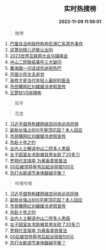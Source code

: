 <div align="center"><h2>实时热搜榜</h2><h4>2023-11-09 11:56:01</h4></div>

> 微博  

1. [巴厘岛当地政府称仲尼溺亡系意外事件](https://s.weibo.com/weibo?q=%23%E5%B7%B4%E5%8E%98%E5%B2%9B%E5%BD%93%E5%9C%B0%E6%94%BF%E5%BA%9C%E7%A7%B0%E4%BB%B2%E5%B0%BC%E6%BA%BA%E4%BA%A1%E7%B3%BB%E6%84%8F%E5%A4%96%E4%BA%8B%E4%BB%B6%23&t=31&band_rank=1&Refer=top)<br />
2. [这萧剑晴儿还能认出吗](https://s.weibo.com/weibo?q=%E8%BF%99%E8%90%A7%E5%89%91%E6%99%B4%E5%84%BF%E8%BF%98%E8%83%BD%E8%AE%A4%E5%87%BA%E5%90%97&t=31&band_rank=2&Refer=top)<br />
3. [2023世界互联网大会乌镇峰会](https://s.weibo.com/weibo?q=%232023%E4%B8%96%E7%95%8C%E4%BA%92%E8%81%94%E7%BD%91%E5%A4%A7%E4%BC%9A%E4%B9%8C%E9%95%87%E5%B3%B0%E4%BC%9A%23&t=31&band_rank=3&Refer=top)<br />
4. [中山二院致癌事件三大疑问](https://s.weibo.com/weibo?q=%23%E4%B8%AD%E5%B1%B1%E4%BA%8C%E9%99%A2%E8%87%B4%E7%99%8C%E4%BA%8B%E4%BB%B6%E4%B8%89%E5%A4%A7%E7%96%91%E9%97%AE%23&t=31&band_rank=4&Refer=top)<br />
5. [秦海璐一句话误伤迪丽热巴](https://s.weibo.com/weibo?q=%23%E7%A7%A6%E6%B5%B7%E7%92%90%E4%B8%80%E5%8F%A5%E8%AF%9D%E8%AF%AF%E4%BC%A4%E8%BF%AA%E4%B8%BD%E7%83%AD%E5%B7%B4%23&t=31&band_rank=5&Refer=top)<br />
6. [开国少将文击逝世](https://s.weibo.com/weibo?q=%23%E5%BC%80%E5%9B%BD%E5%B0%91%E5%B0%86%E6%96%87%E5%87%BB%E9%80%9D%E4%B8%96%23&t=31&band_rank=6&Refer=top)<br />
7. [装修才是当代年轻人最好的医丑](https://s.weibo.com/weibo?q=%E8%A3%85%E4%BF%AE%E6%89%8D%E6%98%AF%E5%BD%93%E4%BB%A3%E5%B9%B4%E8%BD%BB%E4%BA%BA%E6%9C%80%E5%A5%BD%E7%9A%84%E5%8C%BB%E4%B8%91&t=31&band_rank=7&Refer=top)<br />
8. [市民曝网红刘媛媛涉虚假宣传](https://s.weibo.com/weibo?q=%23%E5%B8%82%E6%B0%91%E6%9B%9D%E7%BD%91%E7%BA%A2%E5%88%98%E5%AA%9B%E5%AA%9B%E6%B6%89%E8%99%9A%E5%81%87%E5%AE%A3%E4%BC%A0%23&t=31&band_rank=8&Refer=top)<br />
9. [王楚钦VS徐瑛彬](https://s.weibo.com/weibo?q=%E7%8E%8B%E6%A5%9A%E9%92%A6VS%E5%BE%90%E7%91%9B%E5%BD%AC&t=31&band_rank=9&Refer=top)<br />

> 知乎  


> 百度  

1. [习近平倡导构建网络空间命运共同体](https://www.baidu.com/s?wd=%E4%B9%A0%E8%BF%91%E5%B9%B3%E5%80%A1%E5%AF%BC%E6%9E%84%E5%BB%BA%E7%BD%91%E7%BB%9C%E7%A9%BA%E9%97%B4%E5%91%BD%E8%BF%90%E5%85%B1%E5%90%8C%E4%BD%93&sa=fyb_news&rsv_dl=fyb_news)<br />
2. [副局长强占800平屋顶花园？本人回应](https://www.baidu.com/s?wd=%E5%89%AF%E5%B1%80%E9%95%BF%E5%BC%BA%E5%8D%A0800%E5%B9%B3%E5%B1%8B%E9%A1%B6%E8%8A%B1%E5%9B%AD%EF%BC%9F%E6%9C%AC%E4%BA%BA%E5%9B%9E%E5%BA%94&sa=fyb_news&rsv_dl=fyb_news)<br />
3. [市民曝网红刘媛媛涉虚假宣传](https://www.baidu.com/s?wd=%E5%B8%82%E6%B0%91%E6%9B%9D%E7%BD%91%E7%BA%A2%E5%88%98%E5%AA%9B%E5%AA%9B%E6%B6%89%E8%99%9A%E5%81%87%E5%AE%A3%E4%BC%A0&sa=fyb_news&rsv_dl=fyb_news)<br />
4. [共赴十年之约](https://www.baidu.com/s?wd=%E5%85%B1%E8%B5%B4%E5%8D%81%E5%B9%B4%E4%B9%8B%E7%BA%A6&sa=fyb_news&rsv_dl=fyb_news)<br />
5. [业内人士解读中山二院多人患癌](https://www.baidu.com/s?wd=%E4%B8%9A%E5%86%85%E4%BA%BA%E5%A3%AB%E8%A7%A3%E8%AF%BB%E4%B8%AD%E5%B1%B1%E4%BA%8C%E9%99%A2%E5%A4%9A%E4%BA%BA%E6%82%A3%E7%99%8C&sa=fyb_news&rsv_dl=fyb_news)<br />
6. [女子因室友求助被其男友砍了20多刀](https://www.baidu.com/s?wd=%E5%A5%B3%E5%AD%90%E5%9B%A0%E5%AE%A4%E5%8F%8B%E6%B1%82%E5%8A%A9%E8%A2%AB%E5%85%B6%E7%94%B7%E5%8F%8B%E7%A0%8D%E4%BA%8620%E5%A4%9A%E5%88%80&sa=fyb_news&rsv_dl=fyb_news)<br />
7. [罗翔代言瑞幸 为酱香拿铁普法](https://www.baidu.com/s?wd=%E7%BD%97%E7%BF%94%E4%BB%A3%E8%A8%80%E7%91%9E%E5%B9%B8+%E4%B8%BA%E9%85%B1%E9%A6%99%E6%8B%BF%E9%93%81%E6%99%AE%E6%B3%95&sa=fyb_news&rsv_dl=fyb_news)<br />
8. [00后被领导辱骂后起诉获赔100元](https://www.baidu.com/s?wd=00%E5%90%8E%E8%A2%AB%E9%A2%86%E5%AF%BC%E8%BE%B1%E9%AA%82%E5%90%8E%E8%B5%B7%E8%AF%89%E8%8E%B7%E8%B5%94100%E5%85%83&sa=fyb_news&rsv_dl=fyb_news)<br />
9. [苏打水能调节身体酸碱平衡？](https://www.baidu.com/s?wd=%E8%8B%8F%E6%89%93%E6%B0%B4%E8%83%BD%E8%B0%83%E8%8A%82%E8%BA%AB%E4%BD%93%E9%85%B8%E7%A2%B1%E5%B9%B3%E8%A1%A1%EF%BC%9F&sa=fyb_news&rsv_dl=fyb_news)<br />

> 哔哩哔哩  

1. [习近平倡导构建网络空间命运共同体](https://www.baidu.com/s?wd=%E4%B9%A0%E8%BF%91%E5%B9%B3%E5%80%A1%E5%AF%BC%E6%9E%84%E5%BB%BA%E7%BD%91%E7%BB%9C%E7%A9%BA%E9%97%B4%E5%91%BD%E8%BF%90%E5%85%B1%E5%90%8C%E4%BD%93&sa=fyb_news&rsv_dl=fyb_news)<br />
2. [副局长强占800平屋顶花园？本人回应](https://www.baidu.com/s?wd=%E5%89%AF%E5%B1%80%E9%95%BF%E5%BC%BA%E5%8D%A0800%E5%B9%B3%E5%B1%8B%E9%A1%B6%E8%8A%B1%E5%9B%AD%EF%BC%9F%E6%9C%AC%E4%BA%BA%E5%9B%9E%E5%BA%94&sa=fyb_news&rsv_dl=fyb_news)<br />
3. [市民曝网红刘媛媛涉虚假宣传](https://www.baidu.com/s?wd=%E5%B8%82%E6%B0%91%E6%9B%9D%E7%BD%91%E7%BA%A2%E5%88%98%E5%AA%9B%E5%AA%9B%E6%B6%89%E8%99%9A%E5%81%87%E5%AE%A3%E4%BC%A0&sa=fyb_news&rsv_dl=fyb_news)<br />
4. [共赴十年之约](https://www.baidu.com/s?wd=%E5%85%B1%E8%B5%B4%E5%8D%81%E5%B9%B4%E4%B9%8B%E7%BA%A6&sa=fyb_news&rsv_dl=fyb_news)<br />
5. [业内人士解读中山二院多人患癌](https://www.baidu.com/s?wd=%E4%B8%9A%E5%86%85%E4%BA%BA%E5%A3%AB%E8%A7%A3%E8%AF%BB%E4%B8%AD%E5%B1%B1%E4%BA%8C%E9%99%A2%E5%A4%9A%E4%BA%BA%E6%82%A3%E7%99%8C&sa=fyb_news&rsv_dl=fyb_news)<br />
6. [女子因室友求助被其男友砍了20多刀](https://www.baidu.com/s?wd=%E5%A5%B3%E5%AD%90%E5%9B%A0%E5%AE%A4%E5%8F%8B%E6%B1%82%E5%8A%A9%E8%A2%AB%E5%85%B6%E7%94%B7%E5%8F%8B%E7%A0%8D%E4%BA%8620%E5%A4%9A%E5%88%80&sa=fyb_news&rsv_dl=fyb_news)<br />
7. [罗翔代言瑞幸 为酱香拿铁普法](https://www.baidu.com/s?wd=%E7%BD%97%E7%BF%94%E4%BB%A3%E8%A8%80%E7%91%9E%E5%B9%B8+%E4%B8%BA%E9%85%B1%E9%A6%99%E6%8B%BF%E9%93%81%E6%99%AE%E6%B3%95&sa=fyb_news&rsv_dl=fyb_news)<br />
8. [00后被领导辱骂后起诉获赔100元](https://www.baidu.com/s?wd=00%E5%90%8E%E8%A2%AB%E9%A2%86%E5%AF%BC%E8%BE%B1%E9%AA%82%E5%90%8E%E8%B5%B7%E8%AF%89%E8%8E%B7%E8%B5%94100%E5%85%83&sa=fyb_news&rsv_dl=fyb_news)<br />
9. [苏打水能调节身体酸碱平衡？](https://www.baidu.com/s?wd=%E8%8B%8F%E6%89%93%E6%B0%B4%E8%83%BD%E8%B0%83%E8%8A%82%E8%BA%AB%E4%BD%93%E9%85%B8%E7%A2%B1%E5%B9%B3%E8%A1%A1%EF%BC%9F&sa=fyb_news&rsv_dl=fyb_news)<br />
